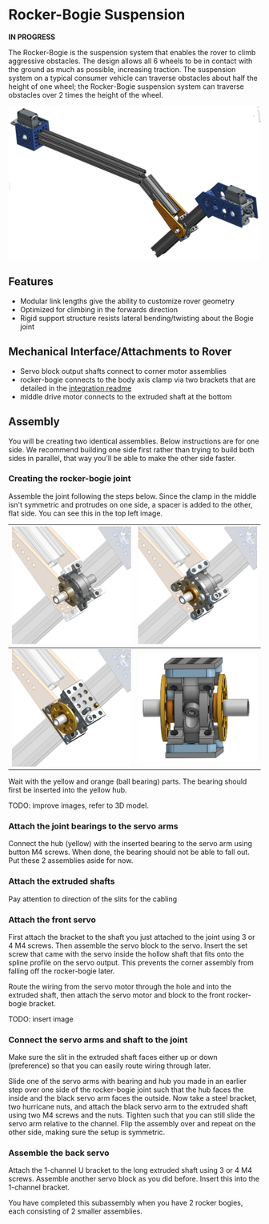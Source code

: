 # Rocker-Bogie Suspension

**IN PROGRESS**

The Rocker-Bogie is the suspension system that enables the rover to climb aggressive obstacles. The design allows all 6 wheels to be in contact with the ground as much as possible, increasing traction.  The suspension system on a typical consumer vehicle can traverse obstacles about half the height of one wheel; the Rocker-Bogie suspension system can traverse obstacles over 2 times the height of the wheel.

![rocker bogie](images/rocker_bogie.png)

## Features

* Modular link lengths give the ability to customize rover geometry
* Optimized for climbing in the forwards direction
* Rigid support structure resists lateral bending/twisting about the Bogie joint

## Mechanical Interface/Attachments to Rover

* Servo block output shafts connect to corner motor assemblies
* rocker-bogie connects to the body axis clamp via two brackets that are detailed in the [integration readme](../../integration/README.md)
* middle drive motor connects to the extruded shaft at the bottom

## Assembly

You will be creating two identical assemblies. Below instructions are for one side. We recommend building one side first rather than trying to build both sides in parallel, that way you'll be able to make the other side faster.

### Creating the rocker-bogie joint

Assemble the joint following the steps below. Since the clamp in the middle isn't symmetric and protrudes on one side, a spacer is added to the other, flat side. You can see this in the top left image.

| ![](images/pivot_start.png) | ![](images/pivot_almost.png) |
| --- | --- |
| ![](images/pivot_complete_inplace.png) | ![](images/pivot_complete_side.png) |

Wait with the yellow and orange (ball bearing) parts. The bearing should first be inserted into the yellow hub.

TODO: improve images, refer to 3D model. 

### Attach the joint bearings to the servo arms

Connect the hub (yellow) with the inserted bearing to the servo arm using button M4 screws. When done, the bearing should not be able to fall out. Put these 2 assemblies aside for now.

### Attach the extruded shafts

Pay attention to direction of the slits for the cabling

### Attach the front servo

First attach the bracket to the shaft you just attached to the joint using 3 or 4 M4 screws. Then assemble the servo block to the servo. Insert the set screw that came with the servo inside the hollow shaft that fits onto the spline profile on the servo output. This prevents the corner assembly from falling off the rocker-bogie later.

Route the wiring from the servo motor through the hole and into the extruded shaft, then attach the servo motor and block to the front rocker-bogie bracket.

TODO: insert image

### Connect the servo arms and shaft to the joint

Make sure the slit in the extruded shaft faces either up or down (preference) so that you can easily route wiring through later.

Slide one of the servo arms with bearing and hub you made in an earlier step over one side of the rocker-bogie joint such that the hub faces the inside and the black servo arm faces the outside. Now take a steel bracket, two hurricane nuts, and attach the black servo arm to the extruded shaft using two M4 screws and the nuts. Tighten such that you can still slide the servo arm relative to the channel. Flip the assembly over and repeat on the other side, making sure the setup is symmetric.

### Assemble the back servo

Attach the 1-channel U bracket to the long extruded shaft using 3 or 4 M4 screws. Assemble another servo block as you did before. Insert this into the 1-channel bracket.

You have completed this subassembly when you have 2 rocker bogies, each consisting of 2 smaller assemblies.
